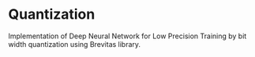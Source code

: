 # Quantization
Implementation of Deep Neural Network for Low Precision Training by bit width quantization using Brevitas library.

